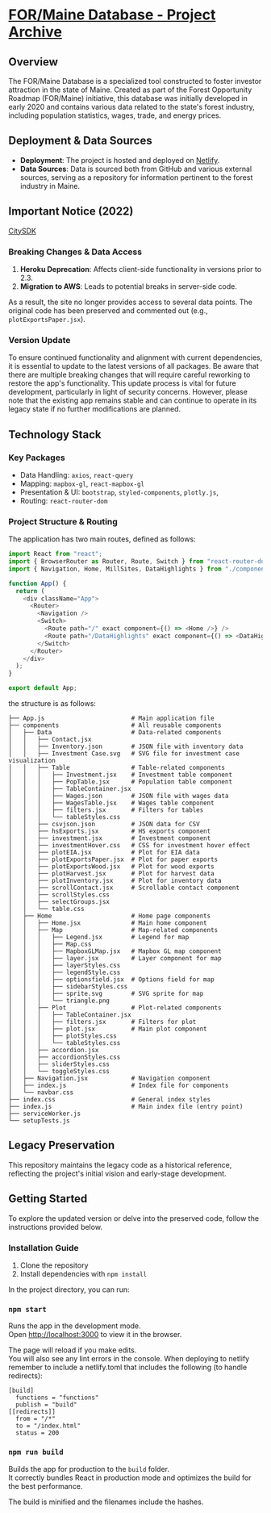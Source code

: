 # [FOR/Maine Database - Project Archive](https://formaine.netlify.app/)

## Overview

The FOR/Maine Database is a specialized tool constructed to foster investor attraction in the state of Maine. Created as part of the Forest Opportunity Roadmap (FOR/Maine) initiative, this database was initially developed in early 2020 and contains various data related to the state's forest industry, including population statistics, wages, trade, and energy prices.

## Deployment & Data Sources

- **Deployment**: The project is hosted and deployed on [Netlify](https://www.netlify.com/).
- **Data Sources**: Data is sourced both from GitHub and various external sources, serving as a repository for information pertinent to the forest industry in Maine.

## Important Notice (2022)
[CitySDK](https://github.com/uscensusbureau/citysdk#breaking-change-november-2022)
### Breaking Changes & Data Access

1. **Heroku Deprecation**: Affects client-side functionality in versions prior to 2.3.
2. **Migration to AWS**: Leads to potential breaks in server-side code.

As a result, the site no longer provides access to several data points. The original code has been preserved and commented out (e.g., `plotExportsPaper.jsx`).

### Version Update
To ensure continued functionality and alignment with current dependencies, it is essential to update to the latest versions of all packages. Be aware that there are multiple breaking changes that will require careful reworking to restore the app's functionality. This update process is vital for future development, particularly in light of security concerns. However, please note that the existing app remains stable and can continue to operate in its legacy state if no further modifications are planned.

## Technology Stack

### Key Packages

- Data Handling: `axios`, `react-query`
- Mapping: `mapbox-gl`, `react-mapbox-gl`
- Presentation & UI: `bootstrap`, `styled-components`, `plotly.js`,
- Routing: `react-router-dom`

### Project Structure & Routing

The application has two main routes, defined as follows:

```javascript
import React from "react";
import { BrowserRouter as Router, Route, Switch } from "react-router-dom";
import { Navigation, Home, MillSites, DataHighlights } from "./components";

function App() {
  return (
    <div className="App">
      <Router>
        <Navigation />
        <Switch>
          <Route path="/" exact component={() => <Home />} />
          <Route path="/DataHighlights" exact component={() => <DataHighlights />} />
        </Switch>
      </Router>
    </div>
  );
}

export default App;
```

the structure is as follows: 

```
├── App.js                        # Main application file
├── components                    # All reusable components
│   ├── Data                      # Data-related components
│   │   ├── Contact.jsx           
│   │   ├── Inventory.json        # JSON file with inventory data
│   │   ├── Investment Case.svg   # SVG file for investment case visualization
│   │   ├── Table                 # Table-related components
│   │   │   ├── Investment.jsx    # Investment table component
│   │   │   ├── PopTable.jsx      # Population table component
│   │   │   ├── TableContainer.jsx
│   │   │   ├── Wages.json        # JSON file with wages data
│   │   │   ├── WagesTable.jsx    # Wages table component
│   │   │   ├── filters.jsx       # Filters for tables
│   │   │   └── tableStyles.css   
│   │   ├── csvjson.json          # JSON data for CSV
│   │   ├── hsExports.jsx         # HS exports component
│   │   ├── investment.jsx        # Investment component
│   │   ├── investmentHover.css   # CSS for investment hover effect
│   │   ├── plotEIA.jsx           # Plot for EIA data
│   │   ├── plotExportsPaper.jsx  # Plot for paper exports
│   │   ├── plotExportsWood.jsx   # Plot for wood exports
│   │   ├── plotHarvest.jsx       # Plot for harvest data
│   │   ├── plotInventory.jsx     # Plot for inventory data
│   │   ├── scrollContact.jsx     # Scrollable contact component
│   │   ├── scrollStyles.css      
│   │   ├── selectGroups.jsx      
│   │   └── table.css             
│   ├── Home                      # Home page components
│   │   ├── Home.jsx              # Main home component
│   │   ├── Map                   # Map-related components
│   │   │   ├── Legend.jsx        # Legend for map
│   │   │   ├── Map.css           
│   │   │   ├── MapboxGLMap.jsx   # Mapbox GL map component
│   │   │   ├── layer.jsx         # Layer component for map
│   │   │   ├── layerStyles.css   
│   │   │   ├── legendStyle.css   
│   │   │   ├── optionsfield.jsx  # Options field for map
│   │   │   ├── sidebarStyles.css 
│   │   │   ├── sprite.svg        # SVG sprite for map
│   │   │   └── triangle.png      
│   │   ├── Plot                  # Plot-related components
│   │   │   ├── TableContainer.jsx
│   │   │   ├── filters.jsx       # Filters for plot
│   │   │   ├── plot.jsx          # Main plot component
│   │   │   ├── plotStyles.css    
│   │   │   └── tableStyles.css   
│   │   ├── accordion.jsx         
│   │   ├── accordionStyles.css   
│   │   ├── sliderStyles.css      
│   │   └── toggleStyles.css      
│   ├── Navigation.jsx            # Navigation component
│   ├── index.js                  # Index file for components
│   └── navbar.css                
├── index.css                     # General index styles
├── index.js                      # Main index file (entry point)
├── serviceWorker.js              
└── setupTests.js                 
```


## Legacy Preservation

This repository maintains the legacy code as a historical reference, reflecting the project's initial vision and early-stage development.

## Getting Started

To explore the updated version or delve into the preserved code, follow the instructions provided below.

### Installation Guide

1. Clone the repository
2. Install dependencies with `npm install`


In the project directory, you can run:

### `npm start`

Runs the app in the development mode.<br />
Open [http://localhost:3000](http://localhost:3000) to view it in the browser.

The page will reload if you make edits.<br />
You will also see any lint errors in the console.
When deploying to netlify remember to include a netlify.toml that includes the following (to handle redirects):

```
[build]
  functions = "functions"
  publish = "build"
[[redirects]]
  from = "/*"
  to = "/index.html"
  status = 200
```

### `npm run build`

Builds the app for production to the `build` folder.<br />
It correctly bundles React in production mode and optimizes the build for the best performance.

The build is minified and the filenames include the hashes.<br />
